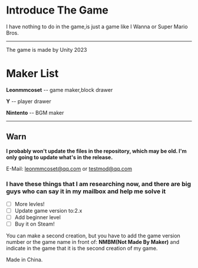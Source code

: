 # Introduce The Game

I have nothing to do in the game,is just a game like I Wanna or Super Mario Bros.

---

The game is made by Unity 2023

# Maker List

**Leonmmcoset** -- game maker,block drawer

**Y** -- player drawer

**Nintento** -- BGM maker

---

## Warn

**I probably won't update the files in the repository, which may be old. I'm only going to update what's in the release.**

E-Mail:
leonmmcoset@qq.com or testmod@qq.com

### I have these things that I am researching now, and there are big guys who can say it in my mailbox and help me solve it

* [ ] More levles!
* [ ] Update game version to:2.x
* [ ] Add beginner level
* [ ] Buy it on Steam!

You can make a second creation, but you have to add the game version number or the game name in front of: **NMBM(Not Made By Maker)** and indicate in the game that it is the second creation of my game.

Made in China.

